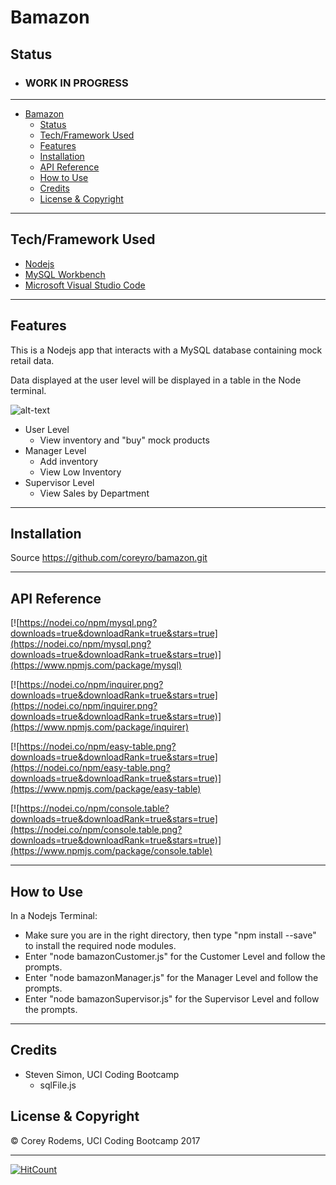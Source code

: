# Bamazon

## Status
- ### WORK IN PROGRESS

---
<!-- TOC -->

- [Bamazon](#bamazon)
    - [Status](#status)
    - [Tech/Framework Used](#techframework-used)
    - [Features](#features)
    - [Installation](#installation)
    - [API Reference](#api-reference)
    - [How to Use](#how-to-use)
    - [Credits](#credits)
    - [License & Copyright](#license-copyright)

<!-- /TOC -->

---
## Tech/Framework Used
- [Nodejs](https://nodejs.org/en/ "Nodejs")
- [MySQL Workbench](https://www.mysql.com/products/workbench/ "MySQL Workbench")
- [Microsoft Visual Studio Code](https://code.visualstudio.com/ "Visual Studio Code")

---
## Features
This is a Nodejs app that interacts with a MySQL database containing mock retail data.

Data displayed at the user level will be displayed in a table in the Node terminal.

![alt-text](http://i.imgur.com/7a7QILC.png)

- User Level
    - View inventory and "buy" mock products
- Manager Level
    - Add inventory
    - View Low Inventory
- Supervisor Level
    - View Sales by Department


---
## Installation
Source https://github.com/coreyro/bamazon.git


---
## API Reference

[![https://nodei.co/npm/mysql.png?downloads=true&downloadRank=true&stars=true](https://nodei.co/npm/mysql.png?downloads=true&downloadRank=true&stars=true)](https://www.npmjs.com/package/mysql)

[![https://nodei.co/npm/inquirer.png?downloads=true&downloadRank=true&stars=true](https://nodei.co/npm/inquirer.png?downloads=true&downloadRank=true&stars=true)](https://www.npmjs.com/package/inquirer)

[![https://nodei.co/npm/easy-table.png?downloads=true&downloadRank=true&stars=true](https://nodei.co/npm/easy-table.png?downloads=true&downloadRank=true&stars=true)](https://www.npmjs.com/package/easy-table)

[![https://nodei.co/npm/console.table?downloads=true&downloadRank=true&stars=true](https://nodei.co/npm/console.table.png?downloads=true&downloadRank=true&stars=true)](https://www.npmjs.com/package/console.table)


---

## How to Use
In a Nodejs Terminal:
- Make sure you are in the right directory, then type "npm install --save" to install the required node modules.
- Enter "node bamazonCustomer.js" for the Customer Level and follow the prompts.
- Enter "node bamazonManager.js" for the Manager Level and follow the prompts.
- Enter "node bamazonSupervisor.js" for the Supervisor Level and follow the prompts.

---

## Credits
- Steven Simon, UCI Coding Bootcamp
    - sqlFile.js

## License & Copyright
© Corey Rodems, UCI Coding Bootcamp 2017

---
[![HitCount](https://hitt.herokuapp.com/CoreyRo/Flashcard-Generator.svg)](https://github.com/CoreyRo/bamazon)
